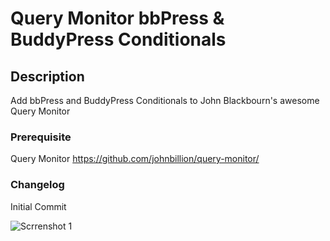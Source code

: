 # Query Monitor bbPress & BuddyPress Conditionals #

## Description ##
Add bbPress and BuddyPress Conditionals to John Blackbourn's awesome Query Monitor

### Prerequisite ###
Query Monitor https://github.com/johnbillion/query-monitor/

### Changelog ###
Initial Commit

![Scrrenshot 1](https://raw.github.com/ntwb/query-monitor-bbs-conds/master/assets/screenshot-1.png)
